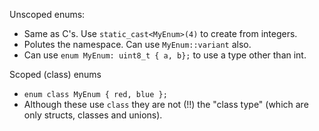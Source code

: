 Unscoped enums:
- Same as C's. Use `static_cast<MyEnum>(4)` to create from integers.
- Polutes the namespace. Can use `MyEnum::variant` also.
- Can use `enum MyEnum: uint8_t { a, b};` to use a type other than int.

Scoped (class) enums
- `enum class MyEnum { red, blue };`
- Although these use `class` they are not (!!) the "class type" (which are only
  structs, classes and unions).

